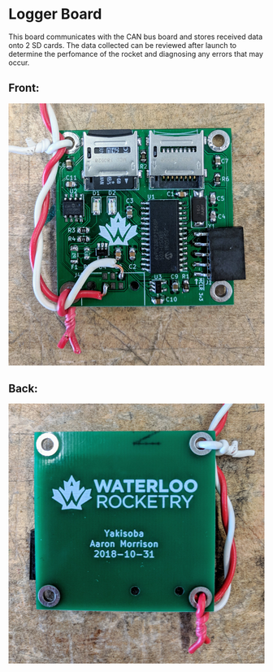 # Logger Board

This board communicates with the CAN bus board and stores received data onto 2 SD cards. The data collected can be reviewed after launch to determine the perfomance of the rocket and diagnosing any errors that may occur. 





## Front:

![loggerfront](/images/logger_front.jpg)

## Back:

![loggerback](/images/logger_back.jpg)
